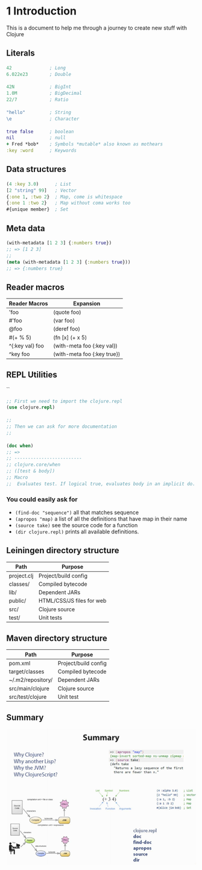 # 1 Introduction

This is a document to help me through a journey to create new stuff with Clojure

## Literals

```clojure
42              ; Long
6.022e23        ; Double

42N             ; BigInt
1.0M            ; BigDecimal
22/7            ; Ratio

"hello"         ; String
\e              ; Character

true false      ; boolean
nil             ; null
+ Fred *bob*    ; Symbols *mutable* also known as mothears
:key :word      ; Keywords

```

## Data structures
```clojure
(4 :key 3.0)      ; List
[2 "string" 99]   ; Vector
{:one 1, :two 2}  ; Map, come is whitespace
{:one 1 :two 2}   ; Map without coma works too
#{unique member}  ; Set
```

## Meta data

```clojure
(with-metadata [1 2 3] {:numbers true})
;; => [1 2 3]
;; 
(meta (with-metadata [1 2 3] {:numbers true}))
;; => {:numbers true}
```

## Reader macros

| Reader Macros   | Expansion                   |
| ---             | ---                         |
| 'foo            | (quote foo)                 |
| #'foo           | (var foo)                   |
| @foo            | (deref foo)                 |
| #(+ % 5)        | (fn [x] (+ x 5)             |
| ^{:key val} foo | (with-meta foo {:key val})  |
| ^key foo        | (with-meta foo {:key true}) |
  

## REPL Utilities

``

```clojure
;; First we need to import the clojure.repl
(use clojure.repl)

;;
;; Then we can ask for more documentation
;; 

(doc when)
;; => 
;; -------------------------
;; clojure.core/when
;; ([test & body])
;; Macro
;;  Evaluates test. If logical true, evaluates body in an implicit do.
```

### You could easily ask for
- `(find-doc "sequence")` all that matches sequence
- `(apropos "map)` a list of all the definitions that have map in their name
- `(source take)` see the source code for a function
- `(dir clojure.repl)` prints all available definitions.

## Leiningen directory structure

| Path        | Purpose                   |
| ---         | ---                       |
| project.clj | Project/build config      |
| classes/    | Compiled bytecode         |
| lib/        | Dependent JARs            |
| public/     | HTML/CSS/JS files for web |
| src/        | Clojure source            |
| test/       | Unit tests                |

## Maven directory structure

| Path              | Purpose              |
| ---               | ---                  |
| pom.xml           | Project/build config |
| target/classes    | Compiled bytecode    |
| ~/.m2/repository/ | Dependent JARs       |
| src/main/clojure  | Clojure source       |
| src/test/clojure  | Unit test            |

## Summary
 
![Summary](./docs/assets/module1-summary.png "Module 1 Summary")